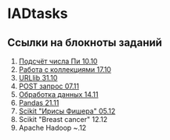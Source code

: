 # IADtasks
## Ссылки на блокноты заданий
1. [Подсчёт числа Пи 10.10](https://github.com/DashaIshchenko/IADtasks/blob/main/%D0%BF%D0%BE%D0%B4%D1%81%D1%87%D1%91%D1%82%20%D0%BF%D0%B8/test1.ipynb)
2. [Работа с коллекциями 17.10](https://colab.research.google.com/drive/16OYFrV2CVOwhIVFGeVeDukHc48gg5f33)
3. [URLlib 31.10](https://colab.research.google.com/drive/1cOwQsVFGHKP_5u6Oi6_rNoseMiOZMmA3#scrollTo=WhGB-ICABvXq)
4. [POST запрос 07.11](https://colab.research.google.com/drive/1WhC-X7zeAz0wRyg6rtUxSITW8jxZO6Q0?hl=ru#scrollTo=7fx9O6_vI5Mt)
5. [Обработка данных 14.11](https://colab.research.google.com/drive/1QcUOMFjvMiyHJbao56KLKPU2oTP5Nh5O#scrollTo=3MGrixv7RSgW)
6. [Pandas 21.11](https://colab.research.google.com/drive/1o3iUhbofsxUg0_nJKGUhib7kZcBVBPxe?hl=ru#scrollTo=f7AdFcKiSs1o)
7. [Scikit "Ирисы Фишера" 05.12](https://colab.research.google.com/drive/1yy33FEphUZfuxU-3GqSkpQCglVF1-rOe?hl=ru#scrollTo=eef7UiTyFU8j)
8. Scikit "Breast cancer" 12.12
9. Apache Hadoop ~.12
